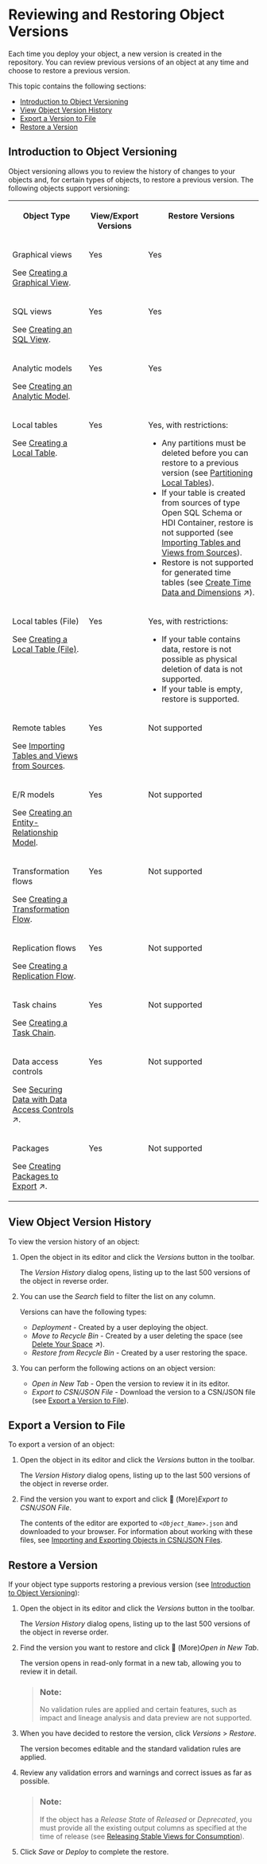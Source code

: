 <!-- loio4f717cc0d90e4453a072b37f6b043593 -->

<link rel="stylesheet" type="text/css" href="css/sap-icons.css"/>

# Reviewing and Restoring Object Versions

Each time you deploy your object, a new version is created in the repository. You can review previous versions of an object at any time and choose to restore a previous version.

This topic contains the following sections:

-   [Introduction to Object Versioning](reviewing-and-restoring-object-versions-4f717cc.md#loio4f717cc0d90e4453a072b37f6b043593__section_intro)
-   [View Object Version History](reviewing-and-restoring-object-versions-4f717cc.md#loio4f717cc0d90e4453a072b37f6b043593__section_review)
-   [Export a Version to File](reviewing-and-restoring-object-versions-4f717cc.md#loio4f717cc0d90e4453a072b37f6b043593__section_download)
-   [Restore a Version](reviewing-and-restoring-object-versions-4f717cc.md#loio4f717cc0d90e4453a072b37f6b043593__section_restore)



<a name="loio4f717cc0d90e4453a072b37f6b043593__section_intro"/>

## Introduction to Object Versioning

Object versioning allows you to review the history of changes to your objects and, for certain types of objects, to restore a previous version. The following objects support versioning:


<table>
<tr>
<th valign="top">

Object Type

</th>
<th valign="top">

View/Export Versions

</th>
<th valign="top">

Restore Versions

</th>
</tr>
<tr>
<td valign="top">

Graphical views

See [Creating a Graphical View](creating-a-graphical-view-27efb47.md).

</td>
<td valign="top">

Yes

</td>
<td valign="top">

Yes

</td>
</tr>
<tr>
<td valign="top">

SQL views

See [Creating an SQL View](creating-an-sql-view-81920e4.md).

</td>
<td valign="top">

Yes

</td>
<td valign="top">

Yes

</td>
</tr>
<tr>
<td valign="top">

Analytic models

See [Creating an Analytic Model](Modeling-Data-in-the-Data-Builder/creating-an-analytic-model-e5fbe9e.md).

</td>
<td valign="top">

Yes

</td>
<td valign="top">

Yes

</td>
</tr>
<tr>
<td valign="top">

Local tables

See [Creating a Local Table](Acquiring-and-Preparing-Data-in-the-Data-Builder/creating-a-local-table-2509fe4.md).

</td>
<td valign="top">

Yes

</td>
<td valign="top">

Yes, with restrictions:

-   Any partitions must be deleted before you can restore to a previous version \(see [Partitioning Local Tables](Acquiring-and-Preparing-Data-in-the-Data-Builder/partitioning-local-tables-03191f3.md)\).
-   If your table is created from sources of type Open SQL Schema or HDI Container, restore is not supported \(see [Importing Tables and Views from Sources](Acquiring-and-Preparing-Data-in-the-Data-Builder/importing-tables-and-views-from-sources-7c4acd3.md)\).
-   Restore is not supported for generated time tables \(see [Create Time Data and Dimensions](https://help.sap.com/viewer/9f36ca35bc6145e4acdef6b4d852d560/DEV_CURRENT/en-US/c5cfce4d22b04650b2fd6078762cdeb9.html "Create a time table and dimension views in your space to provide standardized time data for your analyses. The time table contains a record for each day in the specified period (by default from 1900 to 2050), and the dimension views allow you to work with this date data at a granularity of day, week, month, quarter, and year, and to drill down and up in hierarchies.") :arrow_upper_right:\).



</td>
</tr>
<tr>
<td valign="top">

Local tables \(File\)

See [Creating a Local Table \(File\)](Acquiring-and-Preparing-Data-in-the-Data-Builder/creating-a-local-table-file-d21881b.md).

</td>
<td valign="top">

Yes

</td>
<td valign="top">

Yes, with restrictions:

-   If your table contains data, restore is not possible as physical deletion of data is not supported.
-   If your table is empty, restore is supported.



</td>
</tr>
<tr>
<td valign="top">

Remote tables

See [Importing Tables and Views from Sources](Acquiring-and-Preparing-Data-in-the-Data-Builder/importing-tables-and-views-from-sources-7c4acd3.md).

</td>
<td valign="top">

Yes

</td>
<td valign="top">

Not supported

</td>
</tr>
<tr>
<td valign="top">

E/R models

See [Creating an Entity-Relationship Model](creating-an-entity-relationship-model-a91c042.md).

</td>
<td valign="top">

Yes

</td>
<td valign="top">

Not supported

</td>
</tr>
<tr>
<td valign="top">

Transformation flows

See [Creating a Transformation Flow](creating-a-transformation-flow-f7161e6.md).

</td>
<td valign="top">

Yes

</td>
<td valign="top">

Not supported

</td>
</tr>
<tr>
<td valign="top">

Replication flows

See [Creating a Replication Flow](Acquiring-and-Preparing-Data-in-the-Data-Builder/creating-a-replication-flow-25e2bd7.md).

</td>
<td valign="top">

Yes

</td>
<td valign="top">

Not supported

</td>
</tr>
<tr>
<td valign="top">

Task chains

See [Creating a Task Chain](Acquiring-and-Preparing-Data-in-the-Data-Builder/creating-a-task-chain-d1afbc2.md).

</td>
<td valign="top">

Yes

</td>
<td valign="top">

Not supported

</td>
</tr>
<tr>
<td valign="top">

Data access controls

​See [Securing Data with Data Access Controls](https://help.sap.com/viewer/9f36ca35bc6145e4acdef6b4d852d560/DEV_CURRENT/en-US/a032e51c730147c7a1fcac125b4cfe14.html "Users with a space administrator role can create data access controls to allow modelers to apply row-level security to Data Builder and Business Builder objects. Once a data access control is applied to an object, any user viewing its data either directly or via an object using it as a source, will see only those records they are authorized to view, based on the specified criteria.") :arrow_upper_right:.

</td>
<td valign="top">

Yes

</td>
<td valign="top">

Not supported

</td>
</tr>
<tr>
<td valign="top">

Packages

See [Creating Packages to Export](https://help.sap.com/viewer/9f36ca35bc6145e4acdef6b4d852d560/DEV_CURRENT/en-US/24aba84ceeb3416881736f70f02e3a0a.html "Users with the DW Space Administrator role can create packages to model groups of related objects for transport between tenants. Modelers can add objects to packages via the Package field, which appears in editors when a package is created in their space. Once a package is complete and validated, the space administrator can export it to the Content Network. The structure of your package is preserved and, as the objects it contains evolve, you can easily export updated versions of it.") :arrow_upper_right:.

</td>
<td valign="top">

Yes

</td>
<td valign="top">

Not supported

</td>
</tr>
</table>



<a name="loio4f717cc0d90e4453a072b37f6b043593__section_review"/>

## View Object Version History

To view the version history of an object:

1.  Open the object in its editor and click the *Versions* button in the toolbar.

    The *Version History* dialog opens, listing up to the last 500 versions of the object in reverse order.

2.  You can use the *Search* field to filter the list on any column.

    Versions can have the following types:

    -   *Deployment* - Created by a user deploying the object.
    -   *Move to Recycle Bin* - Created by a user deleting the space \(see [Delete Your Space](https://help.sap.com/viewer/9f36ca35bc6145e4acdef6b4d852d560/DEV_CURRENT/en-US/3eb19b96e6ba41dfbffd759c5c8370bb.html "Delete a space if you are sure that you no longer need any of its content or data.") :arrow_upper_right:\).
    -   *Restore from Recycle Bin* - Created by a user restoring the space.

3.  You can perform the following actions on an object version:
    -   *Open in New Tab* - Open the version to review it in its editor.
    -   *Export to CSN/JSON File* - Download the version to a CSN/JSON file \(see [Export a Version to File](reviewing-and-restoring-object-versions-4f717cc.md#loio4f717cc0d90e4453a072b37f6b043593__section_download)\).




<a name="loio4f717cc0d90e4453a072b37f6b043593__section_download"/>

## Export a Version to File

To export a version of an object:

1.  Open the object in its editor and click the *Versions* button in the toolbar.

    The *Version History* dialog opens, listing up to the last 500 versions of the object in reverse order.

2.  Find the version you want to export and click <span class="FPA-icons-V3"></span> \(More\)*Export to CSN/JSON File*.

    The contents of the editor are exported to <code><i class="varname">&lt;Object_Name&gt;</i>.json</code> and downloaded to your browser. For information about working with these files, see [Importing and Exporting Objects in CSN/JSON Files](Creating-Finding-Sharing-Objects/importing-and-exporting-objects-in-csn-json-files-f8ff062.md).




<a name="loio4f717cc0d90e4453a072b37f6b043593__section_restore"/>

## Restore a Version

If your object type supports restoring a previous version \(see [Introduction to Object Versioning](reviewing-and-restoring-object-versions-4f717cc.md#loio4f717cc0d90e4453a072b37f6b043593__section_intro)\):

1.  Open the object in its editor and click the *Versions* button in the toolbar.

    The *Version History* dialog opens, listing up to the last 500 versions of the object in reverse order.

2.  Find the version you want to restore and click <span class="FPA-icons-V3"></span> \(More\)*Open in New Tab*.

    The version opens in read-only format in a new tab, allowing you to review it in detail.

    > ### Note:  
    > No validation rules are applied and certain features, such as impact and lineage analysis and data preview are not supported.

3.  When you have decided to restore the version, click *Versions* \> *Restore*.

    The version becomes editable and the standard validation rules are applied.

4.  Review any validation errors and warnings and correct issues as far as possible.

    > ### Note:  
    > If the object has a *Release State* of *Released* or *Deprecated*, you must provide all the existing output columns as specified at the time of release \(see [Releasing Stable Views for Consumption](releasing-stable-views-for-consumption-5b99e9b.md)\).

5.  Click *Save* or *Deploy* to complete the restore.

